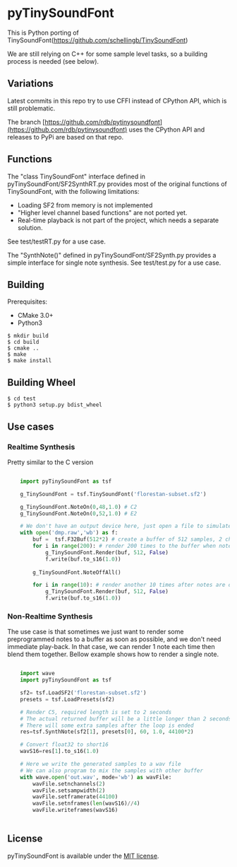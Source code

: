 pyTinySoundFont
================

This is Python porting of TinySoundFont(https://github.com/schellingb/TinySoundFont)

We are still relying on C++ for some sample level tasks, so a building process is needed (see below).

## Variations

Latest commits in this repo try to use CFFI instead of CPython API, which is still problematic.

The branch [https://github.com/rdb/pytinysoundfont](https://github.com/rdb/pytinysoundfont) uses the CPython API and releases to PyPi are based on that repo.

## Functions

The "class TinySoundFont" interface defined in pyTinySoundFont/SF2SynthRT.py provides most of the original functions of TinySoundFont, with the following limitations:

* Loading SF2 from memory is not implemented
* "Higher level channel based functions" are not ported yet.
* Real-time playback is not part of the project, which needs a separate solution.

See test/testRT.py for a use case.

The "SynthNote()" defined in pyTinySoundFont/SF2Synth.py provides a simple interface for single note synthesis. See test/test.py for a use case.


## Building

Prerequisites:

* CMake 3.0+
* Python3

```
$ mkdir build
$ cd build
$ cmake ..
$ make
$ make install
```

## Building Wheel

```
$ cd test
$ python3 setup.py bdist_wheel
```

## Use cases

### Realtime Synthesis

Pretty similar to the C version

```Python

	import pyTinySoundFont as tsf

	g_TinySoundFont = tsf.TinySoundFont('florestan-subset.sf2')

	g_TinySoundFont.NoteOn(0,48,1.0) # C2
	g_TinySoundFont.NoteOn(0,52,1.0) # E2

	# We don't have an output device here, just open a file to simulate
	with open('dmp.raw','wb') as f:
		buf =  tsf.F32Buf(512*2) # create a buffer of 512 samples, 2 channels
		for i in range(200): # render 200 times to the buffer when notes are on
			g_TinySoundFont.Render(buf, 512, False)
			f.write(buf.to_s16(1.0))
		
		g_TinySoundFont.NoteOffAll()

		for i in range(10): # render another 10 times after notes are off 
			g_TinySoundFont.Render(buf, 512, False)
			f.write(buf.to_s16(1.0))	

```

### Non-Realtime Synthesis

The use case is that sometimes we just want to render some preprogrammed notes to a buffer as soon as possible, and we don't need immediate play-back. In that case, we can render 1 note each time then blend them together. Bellow example shows how to render a single note.


```Python

	import wave
	import pyTinySoundFont as tsf

	sf2= tsf.LoadSF2('florestan-subset.sf2')
	presets = tsf.LoadPresets(sf2)

	# Render C5, required length is set to 2 seconds
	# The actual returned buffer will be a little longer than 2 seconds
	# There will some extra samples after the loop is ended
	res=tsf.SynthNote(sf2[1], presets[0], 60, 1.0, 44100*2)

	# Convert float32 to short16
	wavS16=res[1].to_s16(1.0)

	# Here we write the generated samples to a wav file
	# We can also program to mix the samples with other buffer
	with wave.open('out.wav', mode='wb') as wavFile:
		wavFile.setnchannels(2)
		wavFile.setsampwidth(2)
		wavFile.setframerate(44100)
		wavFile.setnframes(len(wavS16)//4)
		wavFile.writeframes(wavS16)
	
```

## License

pyTinySoundFont is available under the [MIT license](https://choosealicense.com/licenses/mit/).
